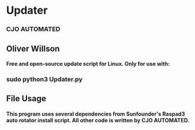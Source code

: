 # Updater
### CJO AUTOMATED
## Oliver Willson

#### Free and open-source update script for Linux. Only for use with:
### sudo python3 Updater.py

## File Usage
#### This program uses several dependencies from Sunfounder's Raspad3 auto rotator install script. All other code is written by CJO AUTOMATED.

